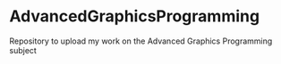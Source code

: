 # AdvancedGraphicsProgramming
Repository to upload my work on the Advanced Graphics Programming subject
